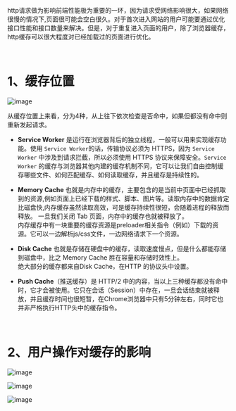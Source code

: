http请求做为影响前端性能极为重要的一环，因为请求受网络影响很大，如果网络很慢的情况下,页面很可能会空白很久。对于首次进入网站的用户可能要通过优化接口性能和接口数量来解决。但是，对于重复进入页面的用户，除了浏览器缓存，http缓存可以很大程度对已经加载过的页面进行优化。

<br>

# 1、缓存位置

![image](https://user-images.githubusercontent.com/74364990/110163134-a2ccf780-7e2a-11eb-9144-88748879864e.png)


从缓存位置上来看，分为4种，从上往下依次检查是否命中，如果但都没有命中则重新发起请求。

- **Service Worker** 是运行在浏览器背后的独立线程，一般可以用来实现缓存功能。使用 `Service Worker`的话，传输协议必须为 HTTPS，因为 `Service Worker` 中涉及到请求拦截，所以必须使用 HTTPS 协议来保障安全。`Service Worker` 的缓存与浏览器其他内建的缓存机制不同，它可以让我们自由控制缓存哪些文件、如何匹配缓存、如何读取缓存，并且缓存是持续性的。

- **Memory Cache** 也就是内存中的缓存，主要包含的是当前中页面中已经抓取到的资源,例如页面上已经下载的样式、脚本、图片等。读取内存中的数据肯定比磁盘快,内存缓存虽然读取高效，可是缓存持续性很短，会随着进程的释放而释放。 一旦我们关闭 Tab 页面，内存中的缓存也就被释放了。<br>
内存缓存中有一块重要的缓存资源是preloader相关指令（例如<link rel="prefetch">）下载的资源。它可以一边解析js/css文件，一边网络请求下一个资源。

- **Disk Cache** 也就是存储在硬盘中的缓存，读取速度慢点，但是什么都能存储到磁盘中，比之 Memory Cache 胜在容量和存储时效性上。<br>
绝大部分的缓存都来自Disk Cache，在HTTP 的协议头中设置。

- **Push Cache**（推送缓存）是 HTTP/2 中的内容，当以上三种缓存都没有命中时，它才会被使用。它只在会话（Session）中存在，一旦会话结束就被释放，并且缓存时间也很短暂，在Chrome浏览器中只有5分钟左右，同时它也并非严格执行HTTP头中的缓存指令。

<br>

# 2、用户操作对缓存的影响

![image](https://user-images.githubusercontent.com/74364990/110166250-0bb66e80-7e2f-11eb-9726-d81644bb528d.png)

![image](https://user-images.githubusercontent.com/74364990/110166262-107b2280-7e2f-11eb-803a-0a167c3a1bc1.png)

![image](https://user-images.githubusercontent.com/74364990/110166349-2b4d9700-7e2f-11eb-9865-747269dc013c.png)

